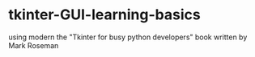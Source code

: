 # tkinter-GUI-learning-basics
using modern the "Tkinter for busy python developers" book written by Mark Roseman
